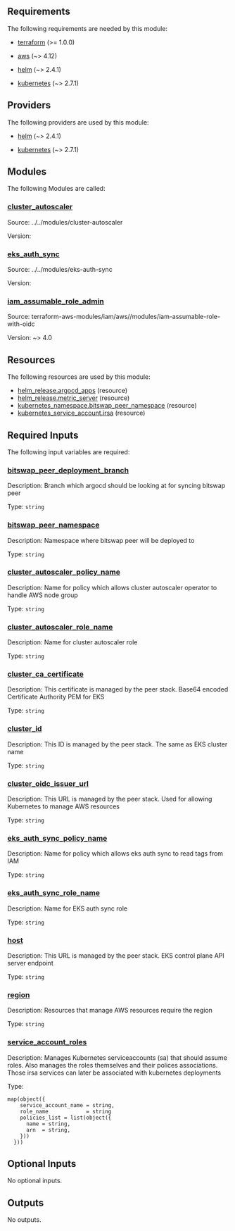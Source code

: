 <!-- BEGIN_TF_DOCS -->
## Requirements

The following requirements are needed by this module:

- <a name="requirement_terraform"></a> [terraform](#requirement\_terraform) (>= 1.0.0)

- <a name="requirement_aws"></a> [aws](#requirement\_aws) (~> 4.12)

- <a name="requirement_helm"></a> [helm](#requirement\_helm) (~> 2.4.1)

- <a name="requirement_kubernetes"></a> [kubernetes](#requirement\_kubernetes) (~> 2.7.1)

## Providers

The following providers are used by this module:

- <a name="provider_helm"></a> [helm](#provider\_helm) (~> 2.4.1)

- <a name="provider_kubernetes"></a> [kubernetes](#provider\_kubernetes) (~> 2.7.1)

## Modules

The following Modules are called:

### <a name="module_cluster_autoscaler"></a> [cluster\_autoscaler](#module\_cluster\_autoscaler)

Source: ../../modules/cluster-autoscaler

Version:

### <a name="module_eks_auth_sync"></a> [eks\_auth\_sync](#module\_eks\_auth\_sync)

Source: ../../modules/eks-auth-sync

Version:

### <a name="module_iam_assumable_role_admin"></a> [iam\_assumable\_role\_admin](#module\_iam\_assumable\_role\_admin)

Source: terraform-aws-modules/iam/aws//modules/iam-assumable-role-with-oidc

Version: ~> 4.0

## Resources

The following resources are used by this module:

- [helm_release.argocd_apps](https://registry.terraform.io/providers/hashicorp/helm/latest/docs/resources/release) (resource)
- [helm_release.metric_server](https://registry.terraform.io/providers/hashicorp/helm/latest/docs/resources/release) (resource)
- [kubernetes_namespace.bitswap_peer_namespace](https://registry.terraform.io/providers/hashicorp/kubernetes/latest/docs/resources/namespace) (resource)
- [kubernetes_service_account.irsa](https://registry.terraform.io/providers/hashicorp/kubernetes/latest/docs/resources/service_account) (resource)

## Required Inputs

The following input variables are required:

### <a name="input_bitswap_peer_deployment_branch"></a> [bitswap\_peer\_deployment\_branch](#input\_bitswap\_peer\_deployment\_branch)

Description: Branch which argocd should be looking at for syncing bitswap peer

Type: `string`

### <a name="input_bitswap_peer_namespace"></a> [bitswap\_peer\_namespace](#input\_bitswap\_peer\_namespace)

Description: Namespace where bitswap peer will be deployed to

Type: `string`

### <a name="input_cluster_autoscaler_policy_name"></a> [cluster\_autoscaler\_policy\_name](#input\_cluster\_autoscaler\_policy\_name)

Description: Name for policy which allows cluster autoscaler operator to handle AWS node group

Type: `string`

### <a name="input_cluster_autoscaler_role_name"></a> [cluster\_autoscaler\_role\_name](#input\_cluster\_autoscaler\_role\_name)

Description: Name for cluster autoscaler role

Type: `string`

### <a name="input_cluster_ca_certificate"></a> [cluster\_ca\_certificate](#input\_cluster\_ca\_certificate)

Description: This certificate is managed by the peer stack. Base64 encoded Certificate Authority PEM for EKS

Type: `string`

### <a name="input_cluster_id"></a> [cluster\_id](#input\_cluster\_id)

Description: This ID is managed by the peer stack. The same as EKS cluster name

Type: `string`

### <a name="input_cluster_oidc_issuer_url"></a> [cluster\_oidc\_issuer\_url](#input\_cluster\_oidc\_issuer\_url)

Description: This URL is managed by the peer stack. Used for allowing Kubernetes to manage AWS resources

Type: `string`

### <a name="input_eks_auth_sync_policy_name"></a> [eks\_auth\_sync\_policy\_name](#input\_eks\_auth\_sync\_policy\_name)

Description: Name for policy which allows eks auth sync to read tags from IAM

Type: `string`

### <a name="input_eks_auth_sync_role_name"></a> [eks\_auth\_sync\_role\_name](#input\_eks\_auth\_sync\_role\_name)

Description: Name for EKS auth sync role

Type: `string`

### <a name="input_host"></a> [host](#input\_host)

Description: This URL is managed by the peer stack. EKS control plane API server endpoint

Type: `string`

### <a name="input_region"></a> [region](#input\_region)

Description: Resources that manage AWS resources require the region

Type: `string`

### <a name="input_service_account_roles"></a> [service\_account\_roles](#input\_service\_account\_roles)

Description: Manages Kubernetes serviceaccounts (sa) that should assume roles. Also manages the roles themselves and their polices associations. Those irsa services can later be associated with kubernetes deployments

Type:

```hcl
map(object({
    service_account_name = string,
    role_name            = string
    policies_list = list(object({
      name = string,
      arn  = string,
    }))
  }))
```

## Optional Inputs

No optional inputs.

## Outputs

No outputs.
<!-- END_TF_DOCS -->